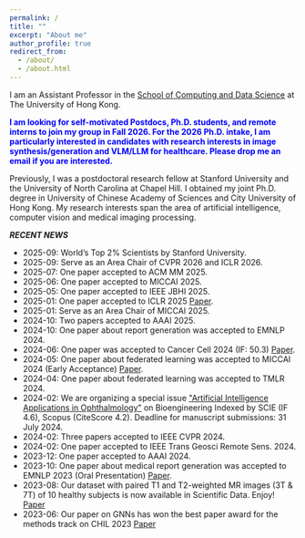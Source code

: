 ```yaml
---
permalink: /
title: ""
excerpt: "About me"
author_profile: true
redirect_from: 
  - /about/
  - /about.html
---
```

I am an Assistant Professor in the [School of Computing and Data Science](https://ai.hku.hk/people/academic-staff) at The University of Hong Kong. 
  
 <span style="color:blue;font-weight:bold;"> I am looking for self-motivated Postdocs, Ph.D. students, and remote interns to join my group in Fall 2026. For the 2026 Ph.D. intake, I am particularly interested in candidates with research interests in image synthesis/generation and VLM/LLM for healthcare. Please drop me an email if you are interested. </span>

Previously, I was a postdoctoral research fellow at Stanford University and the University of North Carolina at Chapel Hill. I obtained my joint Ph.D. degree in University of Chinese Academy of Sciences and City University of Hong Kong. My research interests span the area of artificial intelligence, computer vision and medical imaging processing.

***RECENT NEWS***
* 2025-09: World’s Top 2% Scientists by Stanford University.
* 2025-09: Serve as an Area Chair of CVPR 2026 and ICLR 2026. 
* 2025-07: One paper accepted to ACM MM 2025.
* 2025-06: One paper accepted to MICCAI 2025.
* 2025-05: One paper accepted to IEEE JBHI 2025.
* 2025-01: One paper accepted to ICLR 2025 [Paper](https://arxiv.org/abs/2410.01463).
* 2025-01: Serve as an Area Chair of MICCAI 2025. 
* 2024-10: Two papers accepted to AAAI 2025. 
* 2024-10: One paper about report generation was accepted to EMNLP 2024. 
* 2024-06: One paper was accepted to Cancer Cell 2024 (IF: 50.3) [Paper](https://www.cell.com/cancer-cell/abstract/S1535-6108(24)00227-7).
* 2024-05: One paper about federated learning was accepted to MICCAI 2024 (Early Acceptance) [Paper](https://papers.miccai.org/miccai-2024/paper/1348_paper.pdf).
* 2024-04: One paper about federated learning was accepted to TMLR 2024.
* 2024-02: We are organizing a special issue ["Artificial Intelligence Applications in Ophthalmology"](https://www.mdpi.com/journal/bioengineering/special_issues/LV7G016I1W) on Bioengineering Indexed by SCIE (IF 4.6), Scopus (CiteScore 4.2). Deadline for manuscript submissions: 31 July 2024. 
* 2024-02: Three papers accepted to IEEE CVPR 2024.
* 2024-02: One paper accepted to IEEE Trans Geosci Remote Sens. 2024.
* 2023-12: One paper accepted to AAAI 2024.
* 2023-10: One paper about medical report generation was accepted to EMNLP 2023 (Oral Presentation) [Paper](https://openreview.net/pdf?id=bB32QLrpu4).
* 2023-08: Our dataset with paired T1 and T2-weighted MR images (3T & 7T) of 10 healthy subjects is now available in Scientific Data. Enjoy! [Paper](https://www.nature.com/articles/s41597-023-02400-y)
* 2023-06: Our paper on GNNs has won the best paper award for the methods track on CHIL 2023 [Paper](https://proceedings.mlr.press/v209/tang23a.html)



